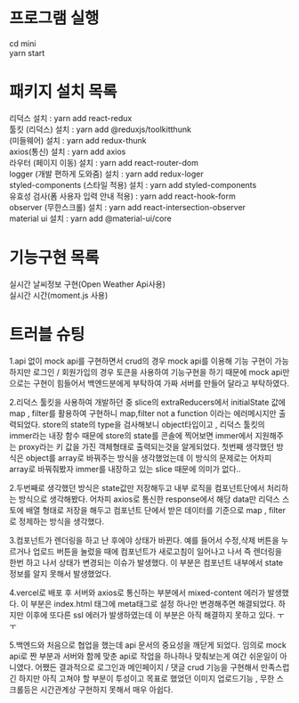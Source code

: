 # 프로그램 실행 
cd mini  
yarn start

# 패키지 설치 목록 
리덕스 설치 : yarn add react-redux  
툴킷 (리덕스) 설치 : yarn add @reduxjs/toolkitthunk   
(미들웨어) 설치 : yarn add redux-thunk  
axios(통신) 설치 : yarn add axios  
라우터 (페이지 이동) 설치 : yarn add react-router-dom  
logger (개발 편하게 도와줌) 설치 : yarn add redux-loger  
styled-components (스타일 적용) 설치 : yarn add styled-components  
유효성 검사(폼 사용자 입력 안내 적용) : yarn add react-hook-form  
observer (무한스크롤) 설치 : yarn add react-intersection-observer  
material ui 설치 : yarn add @material-ui/core

# 기능구현 목록  
실시간 날씨정보 구현(Open Weather Api사용)  
실시간 시간(moment.js 사용)

# 트러블 슈팅 
1.api 없이 mock api를 구현하면서 crud의 경우 mock api를 이용해 기능 구현이 가능하지만 
로그인 / 회원가입의 경우 토큰을 사용하여 기능구현을 하기 때문에 mock api만으로는 구현이 힘들어서
백엔드분에게 부탁하여 가짜 서버를 만들어 달라고 부탁하였다. 

2.리덕스 툴킷을 사용하여 개발하던 중 slice의 extraReducers에서 initialState 값에 map , filter를
활용하여 구현하니 map,filter not a function 이라는 에러메시지만 출력되었다. store의 state의
type을 검사해보니 object타입이고 , 리덕스 툴킷의 immer라는 내장 함수 때문에 store의 state를
콘솔에 찍어보면 immer에서 지원해주는 proxy라는 키 값을 가진 객체형태로 출력되는것을 알게되었다.
첫번째 생각했던 방식은 object를 array로 바꿔주는 방식을 생각했었는데 이 방식의 문제로는 어차피
array로 바꿔줘봤자 immer를 내장하고 있는 slice 때문에 의미가 없다.. 

2.두번째로 생각했던 방식은 state값만 저장해두고 내부 로직을 컴포넌트단에서 처리하는 방식으로
생각해봤다. 어차피 axios로 통신한 response에서 해당 data만 리덕스 스토에 배열 형태로 저장을
해두고 컴포넌트 단에서 받은 데이터를 기준으로 map , filter로 정제하는 방식을 생각했다. 


3.컴포넌트가 렌더링을 하고 난 후에야 상태가 바뀐다. 예를 들어서 수정,삭제 버튼을 누르거나 
업로드 버튼을 눌렀을 때에 컴포넌트가 새로고침이 일어나고 나서 즉 렌더링을 한번 하고 나서 상태가
변경되는 이슈가 발생했다. 이 부분은 컴포넌트 내부에서 state 정보를 알지 못해서 발생했었다.

4.vercel로 배포 후 서버와 axios로 통신하는 부분에서 mixed-content 에러가 발생했다. 이 부분은
index.html 태그에 meta태그로 설정 하나만 변경해주면 해결되었다. 하지만 이후에 또다른 ssl 에러가
발생하였는데 이 부분은 아직 해결하지 못하고 있다. ㅜㅜ   

5.백엔드와 처음으로 협업을 했는데 api 문서의 중요성을 깨닫게 되었다. 임의로 mock api로 짠 부분과
서버와 함께 맞춘 api로 작업을 하나하나 맞춰보는게 여간 쉬운일이 아니였다. 어쨌든 결과적으로
로그인과 메인페이지 / 댓글 crud 기능을 구현해서 만족스럽긴 하지만 아직 고쳐야 할 부분이 투성이고
목표로 했었던 이미지 업로드기능 , 무한 스크롤등은 시간관계상 구현하지 못해서 매우 아쉽다. 

